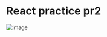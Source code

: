 # React practice pr2

![image](https://github.com/wnstndks/React/assets/125172335/a9c7d45b-c7a9-419d-8b42-9be22275c669)


